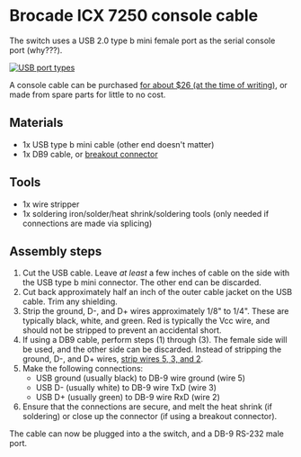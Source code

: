 # Brocade ICX 7250 console cable

The switch uses a USB 2.0 type b mini female port as the serial console port (why???).

[![USB port types](https://upload.wikimedia.org/wikipedia/commons/8/82/USB_2.0_and_3.0_connectors.svg)](https://commons.wikimedia.org/wiki/File:USB_2.0_and_3.0_connectors.svg#/media/File:USB_2.0_and_3.0_connectors.svg)

A console cable can be purchased [for about $26 (at the time of writing)](https://www.amazon.com/Wirenest-Console-Brocade-ICX7250-Switches/dp/B0BF5Z5X8Z), or made from spare parts for little to no cost.

## Materials
* 1x USB type b mini cable (other end doesn't matter)
* 1x DB9 cable, or [breakout connector](https://www.amazon.com/gp/product/B09L7HLTWC/)

## Tools
* 1x wire stripper
* 1x soldering iron/solder/heat shrink/soldering tools (only needed if connections are made via splicing)

## Assembly steps

1. Cut the USB cable. Leave _at least_ a few inches of cable on the side with the USB type b mini connector. The other end can be discarded.
2. Cut back approximately half an inch of the outer cable jacket on the USB cable. Trim any shielding.
3. Strip the ground, D-, and D+ wires approximately 1/8" to 1/4". These are typically black, white, and green. Red is typically the Vcc wire, and should not be stripped to prevent an accidental short.
4. If using a DB9 cable, perform steps (1) through (3). The female side will be used, and the other side can be discarded. Instead of stripping the ground, D-, and D+ wires, [strip wires 5, 3, and 2](https://en.wikipedia.org/wiki/RS-232#Data_and_control_signals).
5. Make the following connections:
    * USB ground (usually black) to DB-9 wire ground (wire 5)
    * USB D- (usually white) to DB-9 wire TxD (wire 3)
    * USB D+ (usually green) to DB-9 wire RxD (wire 2)
6. Ensure that the connections are secure, and melt the heat shrink (if soldering) or close up the connector (if using a breakout connector).

The cable can now be plugged into a the switch, and a DB-9 RS-232 male port.